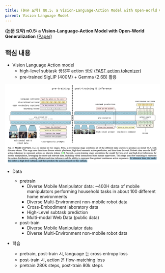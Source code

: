 ```yaml
---
title: (논문 요약) π0.5; a Vision-Language-Action Model with Open-World Generalization
parent: Vision Language Model
---
```


**(논문 요약) π0.5: a Vision-Language-Action Model with Open-World Generalization** [(Paper)](https://arxiv.org/pdf/2504.16054)


## 핵심 내용
- Vision Language Action model
  - high-level subtask 생성후 action 생성 ([FAST action tokenizer](https://arxiv.org/pdf/2501.09747))
  - pre-trained SigLIP (400M) + Gemma (2.6B) 활용

<img src="/data/papers/pi0_5/concept.png" width="800" />

- Data
  - pretrain
     - Diverse Mobile Manipulator data: ~400H data of mobile manipulators performing household tasks in about 100 different home environments
     - Diverse Multi-Environment non-mobile robot data
     - Cross-Embodiment laboratory data
     - High-Level subtask prediction
     - Multi-modal Web Data (public data)
  - post-train
     - Diverse Mobile Manipulator data
     - Diverse Multi-Environment non-mobile robot data
  
- 학습
  - pretrain, post-train 시, language 는 cross entropy loss
  - post-train 시, action 은 flow-matching loss
  - pretrain 280k steps, post-train 80k steps


